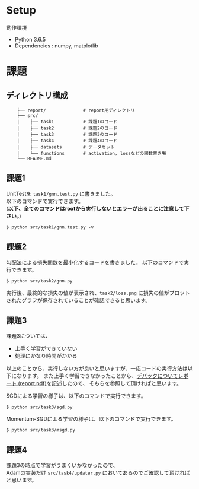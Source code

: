# Setup
動作環境
* Python 3.6.5
* Dependencies : numpy, matplotlib

# 課題
## ディレクトリ構成
```
    ├── report/              # report用ディレクトリ
    ├── src/
    |    ├── task1           # 課題1のコード
    |    ├── task2           # 課題2のコード
    |    ├── task3           # 課題3のコード
    |    ├── task4           # 課題4のコード
    |    ├── datasets        # データセット
    |    └── functions       # activation, lossなどの関数置き場
    └── README.md
```

## 課題1
UnitTestを `task1/gnn.test.py` に書きました。  
以下のコマンドで実行できます。  
(**以下、全てのコマンドはrootから実行しないとエラーが出ることに注意して下さい。**)

```
$ python src/task1/gnn.test.py -v
```

## 課題2
勾配法による損失関数を最小化するコードを書きました。
以下のコマンドで実行できます。

```
$ python src/task2/gnn.py
```

実行後、最終的な損失の値が表示され、`task2/loss.png` に損失の値がプロットされたグラフが保存されていることが確認できると思います。

## 課題3

課題3については、

* 上手く学習ができていない
* 処理にかなり時間がかかる

以上のことから、実行しない方が良いと思いますが、一応コードの実行方法は以下になります。
また上手く学習できなかったことから、[デバックについてレポート (report.pdf)](./report.pdf)を記述したので、
そちらを参照して頂ければと思います。

SGDによる学習の様子は、以下のコマンドで実行できます。

```
$ python src/task3/sgd.py
```

Momentum-SGDによる学習の様子は、以下のコマンドで実行できます。

```
$ python src/task3/msgd.py
```

## 課題4
課題3の時点で学習がうまくいかなかったので、  
Adamの実装だけ `src/task4/updater.py` においてあるのでご確認して頂ければと思います。
